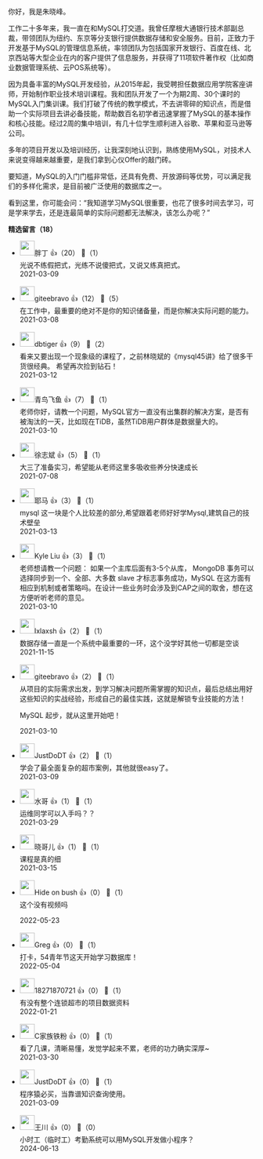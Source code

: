 你好，我是朱晓峰。

工作二十多年来，我一直在和MySQL打交道。我曾任摩根大通银行技术部副总裁，带领团队为纽约、东京等分支银行提供数据存储和安全服务。目前，正致力于开发基于MySQL的管理信息系统，率领团队为包括国家开发银行、百度在线、北京西站等大型企业在内的客户提供了信息服务，并获得了11项软件著作权（比如商业数据管理系统、云POS系统等）。

因为具备丰富的MySQL开发经验，从2015年起，我受聘担任数据应用学院客座讲师，开始制作职业技术培训课程。我和团队开发了一个为期2周、30个课时的MySQL入门集训课。我们打破了传统的教学模式，不去讲零碎的知识点，而是借助一个实际项目去讲必备技能，帮助数百名初学者迅速掌握了MySQL的基本操作和核心技能。经过2周的集中培训，有几十位学生顺利进入谷歌、苹果和亚马逊等公司。

多年的项目开发以及培训经历，让我深刻地认识到，熟练使用MySQL，对技术人来说变得越来越重要，是我们拿到心仪Offer的敲门砖。

要知道，MySQL的入门门槛非常低，还具有免费、开放源码等优势，可以满足我们的多样化需求，是目前被广泛使用的数据库之一。

看到这里，你可能会问：“我知道学习MySQL很重要，也花了很多时间去学习，可是学来学去，还是连最简单的实际问题都无法解决，该怎么办呢？”
<div><strong>精选留言（18）</strong></div><ul>
<li><img src="https://static001.geekbang.org/account/avatar/00/17/53/04/bf334de9.jpg" width="30px"><span>胖丁</span> 👍（20） 💬（1）<div>光说不练假把式，光练不说傻把式，又说又练真把式。 </div>2021-03-09</li><br/><li><img src="https://static001.geekbang.org/account/avatar/00/0f/56/ea/32608c44.jpg" width="30px"><span>giteebravo</span> 👍（12） 💬（5）<div>
在工作中，最重要的绝对不是你的知识储备量，而是你解决实际问题的能力。
</div>2021-03-08</li><br/><li><img src="https://static001.geekbang.org/account/avatar/00/14/34/aa/431de942.jpg" width="30px"><span>dbtiger</span> 👍（9） 💬（2）<div>看来又要出现一个现象级的课程了，之前林晓斌的《mysql45讲》给了很多干货很经典。
希望再次捡到钻石！</div>2021-03-12</li><br/><li><img src="https://static001.geekbang.org/account/avatar/00/1b/96/47/93838ff7.jpg" width="30px"><span>青鸟飞鱼</span> 👍（7） 💬（1）<div>老师你好，请教一个问题，MySQL官方一直没有出集群的解决方案，是否有被淘汰的一天，比如现在TiDB，虽然TiDB用户群体是数据量大的。</div>2021-03-10</li><br/><li><img src="https://static001.geekbang.org/account/avatar/00/28/da/07/3aa1a6a7.jpg" width="30px"><span>徐志斌</span> 👍（5） 💬（1）<div>大三了准备实习，希望能从老师这里多吸收些养分快速成长</div>2021-07-08</li><br/><li><img src="https://static001.geekbang.org/account/avatar/00/22/ea/ea/77a59153.jpg" width="30px"><span>耶马</span> 👍（3） 💬（1）<div>mysql 这一块是个人比较差的部分,希望跟着老师好好学Mysql,建筑自己的技术壁垒</div>2021-03-13</li><br/><li><img src="https://static001.geekbang.org/account/avatar/00/10/ed/4c/4f645bda.jpg" width="30px"><span>Kyle Liu</span> 👍（3） 💬（1）<div>老师想请教一个问题： 
如果一个主库后面有3-5个从库， MongoDB 事务可以选择同步到一个、全部、大多数 slave 才标志事务成功，MySQL 在这方面有相应到机制或者策略吗。在设计一些业务时会涉及到CAP之间的取舍，想在这方便听听老师的意见。
</div>2021-03-10</li><br/><li><img src="https://static001.geekbang.org/account/avatar/00/13/6a/ca/1cf14e9a.jpg" width="30px"><span>lxlaxsh</span> 👍（2） 💬（1）<div>数据存储一直是一个系统中最重要的一环，这个没学好其他一切都是空谈</div>2021-11-15</li><br/><li><img src="https://static001.geekbang.org/account/avatar/00/0f/56/ea/32608c44.jpg" width="30px"><span>giteebravo</span> 👍（2） 💬（1）<div>
从项目的实际需求出发，到学习解决问题所需掌握的知识点，最后总结出用好这些知识的实战经验，形成自己的最佳实践，这就是解锁专业技能的方法！

MySQL 起步，就从这里开始吧！</div>2021-03-10</li><br/><li><img src="https://static001.geekbang.org/account/avatar/00/11/33/07/8f351609.jpg" width="30px"><span>JustDoDT</span> 👍（2） 💬（1）<div>学会了最全面复杂的超市案例，其他就很easy了。</div>2021-03-09</li><br/><li><img src="https://static001.geekbang.org/account/avatar/00/13/9d/ee/2d02a9c0.jpg" width="30px"><span>水哥</span> 👍（1） 💬（1）<div>运维同学可以入手吗？？</div>2021-03-29</li><br/><li><img src="https://static001.geekbang.org/account/avatar/00/1a/98/04/24851976.jpg" width="30px"><span>晓哥儿</span> 👍（1） 💬（1）<div>课程是真的细</div>2021-03-15</li><br/><li><img src="https://static001.geekbang.org/account/avatar/00/28/ae/1a/fd4236cc.jpg" width="30px"><span>Hide on bush</span> 👍（0） 💬（1）<div>这个没有视频吗
</div>2022-05-23</li><br/><li><img src="https://static001.geekbang.org/account/avatar/00/24/34/7c/56c08f1f.jpg" width="30px"><span>Greg</span> 👍（0） 💬（1）<div>打卡，54青年节这天开始学习数据库！</div>2022-05-04</li><br/><li><img src="https://thirdwx.qlogo.cn/mmopen/vi_32/icONDnYnxs84iaPbAr5wsic2XRu5tyELAZkEWfKY776h5CvFND4WDJnIZeyNlxZQibBNnGHxwJrFuCwmzMicaooHTGg/132" width="30px"><span>18271870721</span> 👍（0） 💬（1）<div>有没有整个连锁超市的项目数据资料</div>2022-01-21</li><br/><li><img src="https://static001.geekbang.org/account/avatar/00/11/55/24/c6100ac6.jpg" width="30px"><span>C家族铁粉</span> 👍（0） 💬（1）<div>看了几课，清晰易懂，发觉学起来不累，老师的功力确实深厚~</div>2021-03-30</li><br/><li><img src="https://static001.geekbang.org/account/avatar/00/11/33/07/8f351609.jpg" width="30px"><span>JustDoDT</span> 👍（0） 💬（1）<div>程序猿必买，当靠谱知识查询使用。</div>2021-03-09</li><br/><li><img src="https://static001.geekbang.org/account/avatar/00/0f/f4/2d/36e74131.jpg" width="30px"><span>王川</span> 👍（0） 💬（0）<div>小时工（临时工）考勤系统可以用MySQL开发做小程序？</div>2024-06-13</li><br/>
</ul>